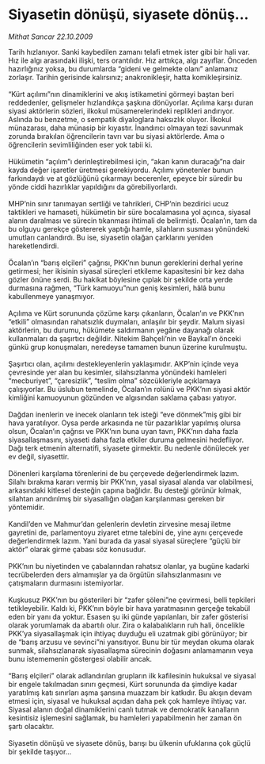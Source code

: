 # Siyasetin dönüşü, siyasete dönüş...

*Mithat Sancar 22.10.2009*

<div class="taraf_structure_2col_1zq">
<div class="margen_n">



 <p>Tarih hızlanıyor. Sanki kaybedilen zamanı telafi etmek ister gibi bir hali var. Hız ile algı arasındaki ilişki, ters orantılıdır. Hız arttıkça, algı zayıflar. Önceden hazırlığınız yoksa, bu durumlarda “gideni ve gelmekte olanı” anlamanız zorlaşır. Tarihin gerisinde kalırsınız; anakronikleşir, hatta komikleşirsiniz. <br/><br/>“Kürt açılımı”nın dinamiklerini ve akış istikametini görmeyi baştan beri reddedenler, gelişmeler hızlandıkça şaşkına dönüyorlar. Açılıma karşı duran siyasi aktörlerin sözleri, ilkokul müsamerelerindeki replikleri andırıyor. Aslında bu benzetme, o sempatik diyaloglara haksızlık oluyor. İlkokul münazarası, daha münasip bir kıyastır. İnandırıcı olmayan tezi savunmak zorunda bırakılan öğrencilerin tavrı var bu siyasi aktörlerde. Ama o öğrencilerin sevimliliğinden eser yok tabii ki. <br/><br/>Hükümetin “açılım”ı derinleştirebilmesi için, “akan kanın duracağı”na dair kayda değer işaretler üretmesi gerekiyordu. Açılımı yönetenler bunun farkındaydı ve at gözlüğünü çıkarmayı becerenler, epeyce bir süredir bu yönde ciddi hazırlıklar yapıldığını da görebiliyorlardı. <br/><br/>MHP’nin sınır tanımayan sertliği ve tahrikleri, CHP’nin bezdirici ucuz taktikleri ve hamaseti, hükümetin bir süre bocalamasına yol açınca, siyasal alanın daralması ve sürecin tıkanması ihtimali de belirmişti. Öcalan’ın, tam da bu olguyu gerekçe göstererek yaptığı hamle, silahların susması yönündeki umutları canlandırdı. Bu ise, siyasetin olağan çarklarını yeniden hareketlendirdi. <br/><br/>Öcalan’ın “barış elçileri” çağrısı, PKK’nın bunun gereklerini derhal yerine getirmesi; her ikisinin siyasal süreçleri etkileme kapasitesini bir kez daha gözler önüne serdi. Bu hakikat böylesine çıplak bir şekilde orta yerde durmasına rağmen, “Türk kamuoyu”nun geniş kesimleri, hâlâ bunu kabullenmeye yanaşmıyor. <br/><br/>Açılıma ve Kürt sorununda çözüme karşı çıkanların, Öcalan’ın ve PKK’nın “etkili” olmasından rahatsızlık duymaları, anlaşılır bir şeydir. Malum siyasi aktörlerin, bu durumu, hükümete saldırmanın yegâne dayanağı olarak kullanmaları da şaşırtıcı değildir. Nitekim Bahçeli’nin ve Baykal’ın önceki günkü grup konuşmaları, neredeyse tamamen bunun üzerine kurulmuştu. <br/><br/>Şaşırtıcı olan, açılımı destekleyenlerin yaklaşımıdır. AKP’nin içinde veya çevresinde yer alan bu kesimler, silahsızlanma yönündeki hamleleri “mecburiyet”, “çaresizlik”, “teslim olma” sözcükleriyle açıklamaya çalışıyorlar. Bu üslubun temelinde, Öcalan’ın rolünü ve PKK’nın siyasi aktör kimliğini kamuoyunun gözünden ve algısından saklama çabası yatıyor. <br/><br/>Dağdan inenlerin ve inecek olanların tek isteği “eve dönmek”miş gibi bir hava yaratılıyor. Oysa perde arkasında ne tür pazarlıklar yapılmış olursa olsun, Öcalan’ın çağrısı ve PKK’nın buna uyan tavrı, PKK’nın daha fazla siyasallaşmasını, siyaseti daha fazla etkiler duruma gelmesini hedefliyor. Dağı terk etmenin alternatifi, siyasete girmektir. Bu nedenle dönülecek yer ev değil, siyasettir. <br/><br/>Dönenleri karşılama törenlerini de bu çerçevede değerlendirmek lazım. Silahı bırakma kararı vermiş bir PKK’nın, yasal siyasal alanda var olabilmesi, arkasındaki kitlesel desteğin çapına bağlıdır. Bu desteği görünür kılmak, silahtan arındırılmış bir siyasallığın olağan karşılanması gereken bir yöntemidir. <br/><br/>Kandil’den ve Mahmur’dan gelenlerin devletin zirvesine mesaj iletme gayretini de, parlamentoyu ziyaret etme talebini de, yine aynı çerçevede değerlendirmek lazım. Yani burada da yasal siyasal süreçlere “güçlü bir aktör” olarak girme çabası söz konusudur. <br/><br/>PKK’nın bu niyetinden ve çabalarından rahatsız olanlar, ya bugüne kadarki tecrübelerden ders almamışlar ya da örgütün silahsızlanmasını ve çatışmaların durmasını istemiyorlar. <br/><br/>Kuşkusuz PKK’nın bu gösterileri bir “zafer şöleni”ne çevirmesi, belli tepkileri tetikleyebilir. Kaldı ki, PKK’nın böyle bir hava yaratmasının gerçeğe tekabül eden bir yanı da yoktur. Esasen şu iki günde yapılanları, bir zafer gösterisi olarak yorumlamak da abartılı olur. Zira o kalabalıkların ruh hali, öncelikle PKK’ya siyasallaşmak için ihtiyaç duyduğu eli uzatmak gibi görünüyor; bir de “barış arzusu ve sevinci”ni yansıtıyor. Bunu bir tür meydan okuma olarak sunmak, silahsızlanarak siyasallaşma sürecinin doğasını anlamamanın veya bunu istememenin göstergesi olabilir ancak. <br/><br/>“Barış elçileri” olarak adlandırılan grupların ilk kafilesinin hukuksal ve siyasal bir engele takılmadan sınırı geçmesi, Kürt sorununda da şimdiye kadar yaratılmış katı sınırları aşma şansına muazzam bir katkıdır. Bu akışın devam etmesi için, siyasal ve hukuksal açıdan daha pek çok hamleye ihtiyaç var. Siyasal alanın doğal dinamiklerini canlı tutmak ve demokratik kanalların kesintisiz işlemesini sağlamak, bu hamleleri yapabilmenin her zaman ön şartı olacaktır. <br/><br/>Siyasetin dönüşü ve siyasete dönüş, barışı bu ülkenin ufuklarına çok güçlü bir şekilde taşıyor...</p>
<br/>
<br/>
<br/>



<br/>


<div id="taraf_not">
</div>

</div>


</div>
